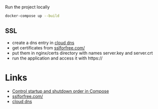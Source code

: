 Run the project locally
```bash
docker-compose up --build
```

## SSL
* create a dns entry in [cloud dns](https://www.cloudns.net/)
* get certificates from [sslforfree.com/](sslforfree.com/)
* put them in nginx/certs directory with names server.key and server.crt
* run the application and access it with https://<YOUR-DOMAIN>
# Links
* [Control startup and shutdown order in Compose
](https://docs.docker.com/compose/startup-order/)
* [sslforfree.com/](sslforfree.com/)
* [cloud dns](https://www.cloudns.net/)